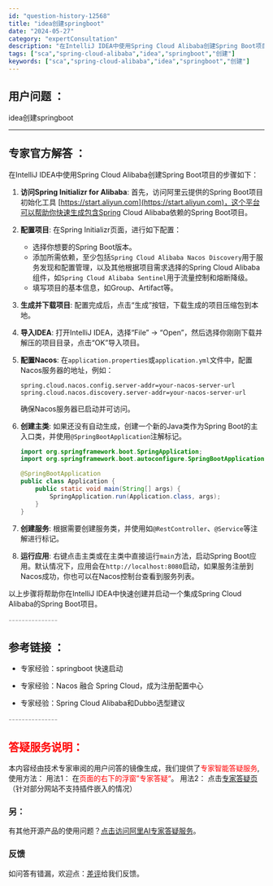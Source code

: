 ```yaml
---
id: "question-history-12568"
title: "idea创建springboot"
date: "2024-05-27"
category: "expertConsultation"
description: "在IntelliJ IDEA中使用Spring Cloud Alibaba创建Spring Boot项目的步骤如下：1. **访问Spring Initializr for Alibaba**: 首先，访问阿里云提供的Spring Boot项目初始化工具 [https://start.aliyun."
tags: ["sca","spring-cloud-alibaba","idea","springboot","创建"]
keywords: ["sca","spring-cloud-alibaba","idea","springboot","创建"]
---
```


## 用户问题 ： 
 idea创建springboot  

---------------
## 专家官方解答 ：

在IntelliJ IDEA中使用Spring Cloud Alibaba创建Spring Boot项目的步骤如下：

1. **访问Spring Initializr for Alibaba**: 首先，访问阿里云提供的Spring Boot项目初始化工具 [https://start.aliyun.com](https://start.aliyun.com)，这个平台可以帮助你快速生成包含Spring Cloud Alibaba依赖的Spring Boot项目。

2. **配置项目**: 在Spring Initializr页面，进行如下配置：
   - 选择你想要的Spring Boot版本。
   - 添加所需依赖，至少包括`Spring Cloud Alibaba Nacos Discovery`用于服务发现和配置管理，以及其他根据项目需求选择的Spring Cloud Alibaba组件，如`Spring Cloud Alibaba Sentinel`用于流量控制和熔断降级。
   - 填写项目的基本信息，如Group、Artifact等。

3. **生成并下载项目**: 配置完成后，点击“生成”按钮，下载生成的项目压缩包到本地。

4. **导入IDEA**: 打开IntelliJ IDEA，选择“File” -> “Open”，然后选择你刚刚下载并解压的项目目录，点击“OK”导入项目。

5. **配置Nacos**: 在`application.properties`或`application.yml`文件中，配置Nacos服务器的地址，例如：
   ```properties
   spring.cloud.nacos.config.server-addr=your-nacos-server-url
   spring.cloud.nacos.discovery.server-addr=your-nacos-server-url
   ```
   确保Nacos服务器已启动并可访问。

6. **创建主类**: 如果还没有自动生成，创建一个新的Java类作为Spring Boot的主入口类，并使用`@SpringBootApplication`注解标记。
   ```java
   import org.springframework.boot.SpringApplication;
   import org.springframework.boot.autoconfigure.SpringBootApplication;

   @SpringBootApplication
   public class Application {
       public static void main(String[] args) {
           SpringApplication.run(Application.class, args);
       }
   }
   ```

7. **创建服务**: 根据需要创建服务类，并使用如`@RestController`、`@Service`等注解进行标记。

8. **运行应用**: 右键点击主类或在主类中直接运行`main`方法，启动Spring Boot应用。默认情况下，应用会在`http://localhost:8080`启动，如果服务注册到Nacos成功，你也可以在Nacos控制台查看到服务列表。

以上步骤将帮助你在IntelliJ IDEA中快速创建并启动一个集成Spring Cloud Alibaba的Spring Boot项目。


<font color="#949494">---------------</font> 


## 参考链接 ：

* 专家经验：springboot 快速启动 
 
 * 专家经验：Nacos 融合 Spring Cloud，成为注册配置中心 
 
 * 专家经验：Spring Cloud Alibaba和Dubbo选型建议 


 <font color="#949494">---------------</font> 
 


## <font color="#FF0000">答疑服务说明：</font> 

本内容经由技术专家审阅的用户问答的镜像生成，我们提供了<font color="#FF0000">专家智能答疑服务</font>,使用方法：
用法1： 在<font color="#FF0000">页面的右下的浮窗”专家答疑“</font>。
用法2： 点击[专家答疑页](https://answer.opensource.alibaba.com/docs/intro)（针对部分网站不支持插件嵌入的情况）
### 另：


有其他开源产品的使用问题？[点击访问阿里AI专家答疑服务](https://answer.opensource.alibaba.com/docs/intro)。
### 反馈
如问答有错漏，欢迎点：[差评](https://ai.nacos.io/user/feedbackByEnhancerGradePOJOID?enhancerGradePOJOId=14592)给我们反馈。

